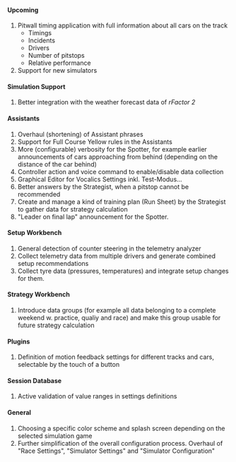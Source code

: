 #### Upcoming
  1. Pitwall timing application with full information about all cars on the track
     - Timings
	 - Incidents
	 - Drivers
	 - Number of pitstops
	 - Relative performance
  2. Support for new simulators

#### Simulation Support
  1. Better integration with the weather forecast data of *rFactor 2*

#### Assistants
  1. Overhaul (shortening) of Assistant phrases
  2. Support for Full Course Yellow rules in the Assistants
  3. More (configurable) verbosity for the Spotter, for example earlier announcements of cars approaching from behind (depending on the distance of the car behind)
  4. Controller action and voice command to enable/disable data collection
  5. Graphical Editor for Vocalics Settings inkl. Test-Modus...
  6. Better answers by the Strategist, when a pitstop cannot be recommended
  7. Create and manage a kind of training plan (Run Sheet) by the Strategist to gather data for strategy calculation
  8. "Leader on final lap" announcement for the Spotter.

#### Setup Workbench
  1. General detection of counter steering in the telemetry analyzer
  2. Collect telemetry data from multiple drivers and generate combined setup recommendations
  3. Collect tyre data (pressures, temperatures) and integrate setup changes for them.

#### Strategy Workbench
  1. Introduce data groups (for example all data belonging to a complete weekend w. practice, qualiy and race) and make this group usable for future strategy calculation

#### Plugins
  1. Definition of motion feedback settings for different tracks and cars, selectable by the touch of a button

#### Session Database
  1. Active validation of value ranges in settings definitions
  
#### General
  1. Choosing a specific color scheme and splash screen depending on the selected simulation game
  2. Further simplification of the overall configuration process. Overhaul of "Race Settings", "Simulator Settings" and "Simulator Configuration"